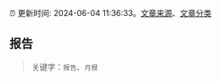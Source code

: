 :alarm_clock: 更新时间: 2024-06-04 11:36:33。[文章来源](/README.md)、[文章分类](/TAGS.md)

## 报告


> 关键字：`报告`、`月报`



